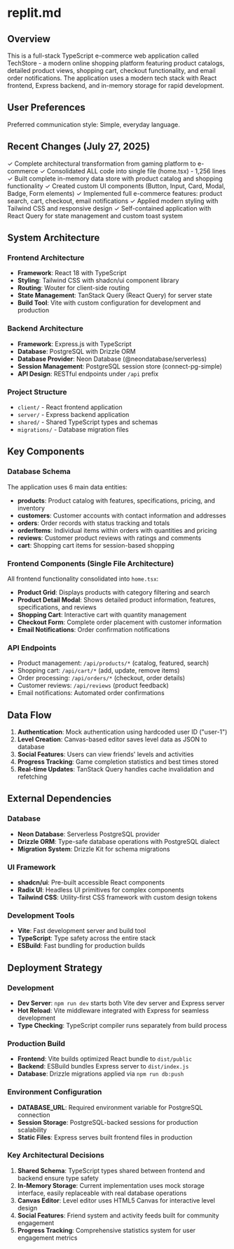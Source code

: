 # replit.md

## Overview

This is a full-stack TypeScript e-commerce web application called TechStore - a modern online shopping platform featuring product catalogs, detailed product views, shopping cart, checkout functionality, and email order notifications. The application uses a modern tech stack with React frontend, Express backend, and in-memory storage for rapid development.

## User Preferences

Preferred communication style: Simple, everyday language.

## Recent Changes (July 27, 2025)

✓ Complete architectural transformation from gaming platform to e-commerce
✓ Consolidated ALL code into single file (home.tsx) - 1,256 lines
✓ Built complete in-memory data store with product catalog and shopping functionality
✓ Created custom UI components (Button, Input, Card, Modal, Badge, Form elements)
✓ Implemented full e-commerce features: product search, cart, checkout, email notifications
✓ Applied modern styling with Tailwind CSS and responsive design
✓ Self-contained application with React Query for state management and custom toast system

## System Architecture

### Frontend Architecture
- **Framework**: React 18 with TypeScript
- **Styling**: Tailwind CSS with shadcn/ui component library
- **Routing**: Wouter for client-side routing
- **State Management**: TanStack Query (React Query) for server state
- **Build Tool**: Vite with custom configuration for development and production

### Backend Architecture
- **Framework**: Express.js with TypeScript
- **Database**: PostgreSQL with Drizzle ORM
- **Database Provider**: Neon Database (@neondatabase/serverless)
- **Session Management**: PostgreSQL session store (connect-pg-simple)
- **API Design**: RESTful endpoints under `/api` prefix

### Project Structure
- `client/` - React frontend application
- `server/` - Express backend application  
- `shared/` - Shared TypeScript types and schemas
- `migrations/` - Database migration files

## Key Components

### Database Schema
The application uses 6 main data entities:
- **products**: Product catalog with features, specifications, pricing, and inventory
- **customers**: Customer accounts with contact information and addresses
- **orders**: Order records with status tracking and totals
- **orderItems**: Individual items within orders with quantities and pricing
- **reviews**: Customer product reviews with ratings and comments
- **cart**: Shopping cart items for session-based shopping

### Frontend Components (Single File Architecture)
All frontend functionality consolidated into `home.tsx`:
- **Product Grid**: Displays products with category filtering and search
- **Product Detail Modal**: Shows detailed product information, features, specifications, and reviews
- **Shopping Cart**: Interactive cart with quantity management
- **Checkout Form**: Complete order placement with customer information
- **Email Notifications**: Order confirmation notifications

### API Endpoints
- Product management: `/api/products/*` (catalog, featured, search)
- Shopping cart: `/api/cart/*` (add, update, remove items)
- Order processing: `/api/orders/*` (checkout, order details)
- Customer reviews: `/api/reviews` (product feedback)
- Email notifications: Automated order confirmations

## Data Flow

1. **Authentication**: Mock authentication using hardcoded user ID ("user-1")
2. **Level Creation**: Canvas-based editor saves level data as JSON to database
3. **Social Features**: Users can view friends' levels and activities
4. **Progress Tracking**: Game completion statistics and best times stored
5. **Real-time Updates**: TanStack Query handles cache invalidation and refetching

## External Dependencies

### Database
- **Neon Database**: Serverless PostgreSQL provider
- **Drizzle ORM**: Type-safe database operations with PostgreSQL dialect
- **Migration System**: Drizzle Kit for schema migrations

### UI Framework
- **shadcn/ui**: Pre-built accessible React components
- **Radix UI**: Headless UI primitives for complex components
- **Tailwind CSS**: Utility-first CSS framework with custom design tokens

### Development Tools
- **Vite**: Fast development server and build tool
- **TypeScript**: Type safety across the entire stack
- **ESBuild**: Fast bundling for production builds

## Deployment Strategy

### Development
- **Dev Server**: `npm run dev` starts both Vite dev server and Express server
- **Hot Reload**: Vite middleware integrated with Express for seamless development
- **Type Checking**: TypeScript compiler runs separately from build process

### Production Build
- **Frontend**: Vite builds optimized React bundle to `dist/public`
- **Backend**: ESBuild bundles Express server to `dist/index.js`
- **Database**: Drizzle migrations applied via `npm run db:push`

### Environment Configuration
- **DATABASE_URL**: Required environment variable for PostgreSQL connection
- **Session Storage**: PostgreSQL-backed sessions for production scalability
- **Static Files**: Express serves built frontend files in production

### Key Architectural Decisions

1. **Shared Schema**: TypeScript types shared between frontend and backend ensure type safety
2. **In-Memory Storage**: Current implementation uses mock storage interface, easily replaceable with real database operations
3. **Canvas Editor**: Level editor uses HTML5 Canvas for interactive level design
4. **Social Features**: Friend system and activity feeds built for community engagement
5. **Progress Tracking**: Comprehensive statistics system for user engagement metrics